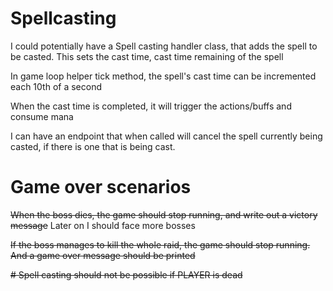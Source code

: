 # Spellcasting
I could potentially have a Spell casting handler class,
that adds the spell to be casted. 
This sets the cast time, cast time remaining of the spell

In game loop helper tick method, the spell's cast time can be incremented 
each 10th of a second

When the cast time is completed, it will trigger the actions/buffs and consume mana

I can have an endpoint that when called will cancel the spell currently
being casted, if there is one that is being cast.

# Game over scenarios
~~When the boss dies, the game should stop running, and write out a victory message~~
Later on I should face more bosses

~~If the boss manages to kill the whole raid, the game should stop running. And
a game over message should be printed~~

~~# Spell casting should not be possible if PLAYER is dead~~

